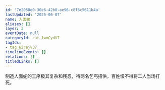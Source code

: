 ```yaml
---
id: '7e2058e0-30e6-42b0-ae96-c8f6c5611b4a'
lastUpdated: '2025-06-07'
name: 人面蛇
aliases: []
layer: 3
eventDate: null
categoryId: cat_1wmCydV7
tagIds:
- tag_6irejv37
timelineEvents: []
relations: []
titledLinks: []
---
```

制造人面蛇的工序极其复杂和残忍，待两名乞丐招供，百姓恨不得将二人当场打死。
